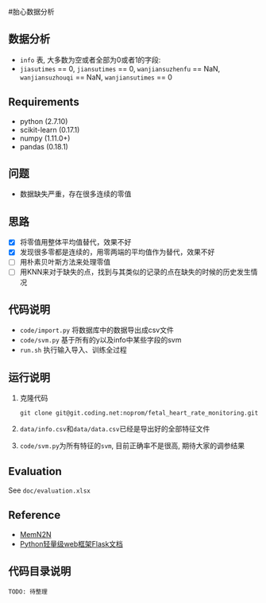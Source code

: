 #胎心数据分析

## 数据分析
- `info` 表, 大多数为空或者全部为0或者1的字段: 
- `jiasutimes` == 0, `jiansutimes` == 0, `wanjiansuzhenfu` == NaN, `wanjiansuzhouqi` == NaN, `wanjiansutimes` == 0

## Requirements
- python (2.7.10)
- scikit-learn (0.17.1)
- numpy (1.11.0+)
- pandas (0.18.1)

## 问题

- 数据缺失严重，存在很多连续的零值

## 思路

- [x] 将零值用整体平均值替代，效果不好
- [x] 发现很多零都是连续的，用零两端的平均值作为替代，效果不好
- [ ] 用朴素贝叶斯方法来处理零值
- [ ] 用KNN来对于缺失的点，找到与其类似的记录的点在缺失的时候的历史发生情况

## 代码说明

- `code/import.py` 将数据库中的数据导出成csv文件
- `code/svm.py` 基于所有的y以及info中某些字段的svm
- `run.sh` 执行输入导入、训练全过程

## 运行说明
1. 克隆代码

   ```
   git clone git@git.coding.net:noprom/fetal_heart_rate_monitoring.git
   ```

2. `data/info.csv`和`data/data.csv`已经是导出好的全部特征文件

3. `code/svm.py`为所有特征的`svm`, 目前正确率不是很高, 期待大家的调参结果

## Evaluation
See `doc/evaluation.xlsx`

## Reference
- [MemN2N](https://github.com/priyank87/memn2n)
- [Python轻量级web框架Flask文档](http://flask.pocoo.org/)

## 代码目录说明
```
TODO: 待整理
```